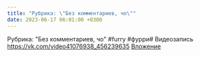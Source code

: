 ```yaml
---
title: "Рубрика: \"Без комментариев, чо\""
date: 2023-06-17 06:01:00 +0300
---
```


Рубрика: "Без комментариев, чо"
#furry #фурри#
Видеозапись
<a class="vk-attach" href="https://vk.com/video41076938_456239635">https://vk.com/video41076938_456239635</a>
<a class="vk-attach" href="https://vk.com/video41076938_456239635">Вложение</a>
